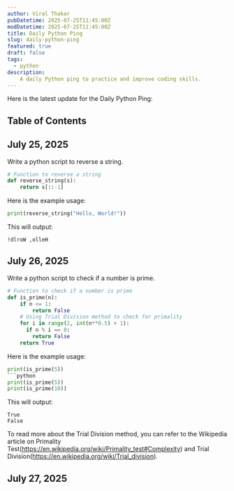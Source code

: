 ```yaml
---
author: Viral Thakar
pubDatetime: 2025-07-25T11:45:00Z
modDatetime: 2025-07-25T11:45:00Z
title: Daily Python Ping
slug: daily-python-ping
featured: true
draft: false
tags:
  - python
description:
    A daily Python ping to practice and improve coding skills.
---
```


Here is the latest update for the Daily Python Ping:
## Table of Contents

## July 25, 2025
Write a python script to reverse a string.
```python
# Function to reverse a string
def reverse_string(s):
    return s[::-1]
```
Here is the example usage:
```python
print(reverse_string("Hello, World!"))
```
This will output:
```
!dlroW ,olleH
```

## July 26, 2025
Write a python script to check if a number is prime.
```python
# Function to check if a number is prime
def is_prime(n):
    if n <= 1:
        return False
    # Using Trial Division method to check for primality
    for i in range(2, int(n**0.5) + 1):
      if n % i == 0:
        return False
    return True
```
Here is the example usage:
```python
print(is_prime(5))
```python
print(is_prime(5))
print(is_prime(10))
```
This will output:
```
True
False
```

To read more about the Trial Division method, you can refer to the Wikipedia article on Primality Test(https://en.wikipedia.org/wiki/Primality_test#Complexity) and Trial Division(https://en.wikipedia.org/wiki/Trial_division).

## July 27, 2025